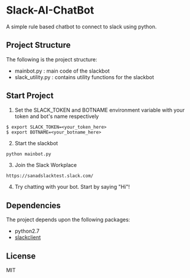 # Slack-AI-ChatBot


A simple rule based chatbot to connect to slack using python.

## Project Structure
The following is the project structure:

 - mainbot.py : main code of the slackbot
 - slack_utility.py : contains utility functions for the slackbot

## Start Project
 
 1. Set the SLACK_TOKEN and BOTNAME environment variable with your token and bot's name respectively 
 ```
 $ export SLACK_TOKEN=<your_token_here>
 $ export BOTNAME=<your_botname_here>
 ```
 2. Start the slackbot 
 ```python
 python mainbot.py
 ```
 3. Join the Slack Workplace
 ```
 https://sanadslacktest.slack.com/
 ```
 4. Try chatting with your bot. Start by saying "Hi"!

## Dependencies
The project depends upon the following packages:

 - python2.7
 - [slackclient](https://github.com/slackapi/python-slackclient)

## License

MIT